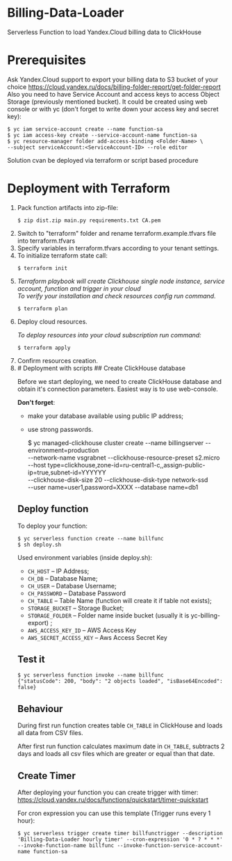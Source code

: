 # Billing-Data-Loader
Serverless Function to load Yandex.Cloud billing data to ClickHouse

# Prerequisites
Ask Yandex.Cloud support to export your billing data to S3 bucket of your choice
https://cloud.yandex.ru/docs/billing-folder-report/get-folder-report
Also you need to have Service Account and access keys to access Object Storage (previously mentioned bucket). It could be created using web console or with yc (don't forget to write down your access key and secret key):

    $ yc iam service-account create --name function-sa
    $ yc iam access-key create --service-account-name function-sa
    $ yc resource-manager folder add-access-binding <Folder-Name> \
    --subject serviceAccount:<ServiceAccount-ID> --role editor

Solution cvan be deployed via terraform or script based procedure 

# Deployment with Terraform
<ol>
<li>Pack function artifacts into zip-file:
<pre><code>$ zip dist.zip main.py requirements.txt CA.pem
</code></pre>
  <li>Switch to "terraform" folder and rename terraform.example.tfvars file into terraform.tfvars</li>
  <li>Specify variables in terraform.tfvars according to your tenant settings.</li>
<li>To initialize terraform state call:
<pre><code>$ terraform init
</code></pre>
</li>
<li>
<p><em>Terraform playbook will create Clickhouse single node instance, service account, function and trigger in your cloud </br>
To verify your installation and check resources config run command.</em></p>
<pre><code>$ terraform plan
</code></pre>
</li>
<li><p>Deploy cloud resources.</p>
  <div><em>To deploy resources into your cloud subscription run command:</em></div>
<pre><code>$ terraform apply
</code></pre>
</li>
<li>Confirm resources creation.</li>
<li>
# Deployment with scripts
## Create ClickHouse database

Before we start deploying, we need to create ClickHouse database
and obtain it's connection parameters. Easiest way is to use web-console.

**Don't forget**:
* make your database available using public IP address;
* use strong passwords.


    $ yc managed-clickhouse cluster create  --name billingserver --environment=production  \
    --network-name vsgrabnet --clickhouse-resource-preset s2.micro \
    --host type=clickhouse,zone-id=ru-central1-c,,assign-public-ip=true,subnet-id=YYYYYY \
    --clickhouse-disk-size 20 --clickhouse-disk-type network-ssd \
    --user name=user1,password=XXXX --database name=db1

## Deploy function

To deploy your function:

    $ yc serverless function create --name billfunc
    $ sh deploy.sh

Used environment variables (inside deploy.sh):

* `CH_HOST` – IP Address;
* `CH_DB` – Database Name;
* `CH_USER` – Database Username;
* `CH_PASSWORD` – Database Password
* `CH_TABLE` – Table Name (function will create it if table not exists);
* `STORAGE_BUCKET` – Storage Bucket;
* `STORAGE_FOLDER` – Folder name inside bucket (usually it is yc-billing-export) ;
* `AWS_ACCESS_KEY_ID` – AWS Access Key
* `AWS_SECRET_ACCESS_KEY` – Aws Access Secret Key

## Test it

    $ yc serverless function invoke --name billfunc
    {"statusCode": 200, "body": "2 objects loaded", "isBase64Encoded": false}

## Behaviour
During first run function creates table `CH_TABLE` in ClickHouse and loads all data from CSV files.

After first run function calculates maximum date in `CH_TABLE`,
 subtracts 2 days and loads all csv files which are greater or equal than that date.
    
## Create Timer

After deploying your function you can create trigger with timer:
https://cloud.yandex.ru/docs/functions/quickstart/timer-quickstart

For cron expression you can use this template (Trigger runs every 1 hour): 
    
    $ yc serverless trigger create timer billfunctrigger --description 'Billing-Data-Loader hourly timer' --cron-expression '0 * ? * * *'  --invoke-function-name billfunc --invoke-function-service-account-name function-sa    
